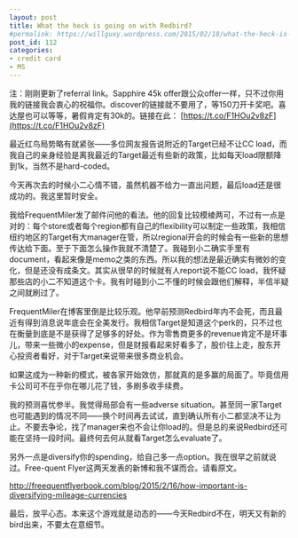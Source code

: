 ```yaml
---
layout: post
title: What the heck is going on with Redbird?
#permalink: https://willguxy.wordpress.com/2015/02/18/what-the-heck-is-going-on-with-redbird/index.html
post_id: 112
categories: 
- credit card
- MS
---
```


注：刚刚更新了referral link。Sapphire 45k offer跟公众offer一样，只不过你用我的链接我会衷心的祝福你。discover的链接就不要用了，等150刀开卡奖吧。喜达屋也可以等等，暑假肯定有30k的。链接在此：
[https://t.co/F1HOu2v8zF](https://t.co/F1HOu2v8zF)

最近红鸟局势略有就紧张——多位网友报告说附近的Target已经不让CC load，而我自己的亲身经验是离我最近的Target最近有些新的政策，比如每天load限额降到1k，当然不是hard-coded。

今天再次去的时候小二心情不错，虽然机器不给力一直出问题，最后load还是很成功的。我这里暂时安全。

我给FrequentMiler发了邮件问他的看法。他的回复比较模棱两可，不过有一点是对的：每个store或者每个region都有自己的flexibility可以制定一些政策，我相信纽约地区的Target有大manager在管，所以regional开会的时候会有一些新的思想传达给下面。至于下面怎么操作我就不清楚了。我碰到小二确实手里有document，看起来像是memo之类的东西。所以我的想法是最近确实有微妙的变化，但是还没有成条文。其实从很早的时候就有人report说不能CC load，我怀疑那些店的小二不知道这个卡。我有时碰到小二不懂的时候会跟他们解释，半信半疑之间就刷过了。

FrequentMiler在博客里倒是比较乐观。他早前预测Redbird年内不会死，而且最近有得到消息说年底会在全美发行。我相信Target是知道这个perk的，只不过也在衡量到底是不是获得了足够多的好处。作为零售商更多的revenue肯定不是坏事儿，带来一些微小的expense，但是财报看起来好看多了，股价往上走，股东开心投资者看好，对于Target来说带来很多商业机会。

如果这成为一种新的模式，被各家开始效仿，那就真的是多赢的局面了。毕竟信用卡公司可不在乎你在哪儿花了钱，多刷多收手续费。

我的预测喜忧参半。我觉得局部会有一些adverse situation。甚至同一家Target也可能遇到的情况不同——换个时间再去试试，直到确认所有小二都坚决不让为止。不要去争论，找了manager来也不会让你load的。但是总的来说Redbird还可能在坚持一段时间。最终何去何从就看Target怎么evaluate了。

另外一点是diversify你的spending，给自己多一点option。我在很早之前就说过。Free-quent Flyer这两天发表的新博和我不谋而合。请看原文。

http://freequentflyerbook.com/blog/2015/2/16/how-important-is-diversifying-mileage-currencies

最后，放平心态。本来这个游戏就是动态的——今天Redbird不在，明天又有新的bird出来，不要太在意细节。